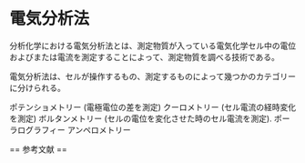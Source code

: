 # 電気分析法

分析化学における電気分析法とは、測定物質が入っている電気化学セル中の電位およびまたは電流を測定することによって、測定物質を調べる技術である。

  
電気分析法は、セルが操作するもの、測定するものによって幾つかのカテゴリーに分けられる。

ポテンショメトリー (電極電位の差を測定)
クーロメトリー (セル電流の経時変化を測定)
ボルタンメトリー (セルの電位を変化させた時のセル電流を測定).
ポーラログラフィー
アンペロメトリー


== 参考文献 ==